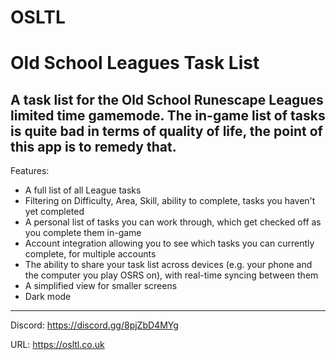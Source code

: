 # OSLTL
# Old School Leagues Task List

A task list for the Old School Runescape Leagues limited time gamemode.
The in-game list of tasks is quite bad in terms of quality of life, the point of this app is to remedy that.
---
Features:

- A full list of all League tasks
- Filtering on Difficulty, Area, Skill, ability to complete, tasks you haven't yet completed
- A personal list of tasks you can work through, which get checked off as you complete them in-game
- Account integration allowing you to see which tasks you can currently complete, for multiple accounts
- The ability to share your task list across devices (e.g. your phone and the computer you play OSRS on), with real-time syncing between them
- A simplified view for smaller screens
- Dark mode
---
Discord: https://discord.gg/8pjZbD4MYg

URL: https://osltl.co.uk